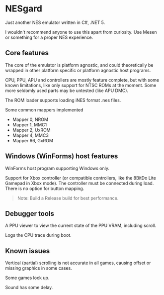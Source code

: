 # NESgard

Just another NES emulator written in C#, .NET 5.

I wouldn't recommend anyone to use this apart from curiosity. Use Mesen or something for a proper NES experience.

## Core features

The core of the emulator is platform agnostic, and could theoretically be wrapped in other platform specific or platform agnostic host programs.

CPU, PPU, APU and controllers are mostly feature complete, but with some known limitations, like only support for NTSC ROMs at the moment. Some more seldomly used parts may be untested (like APU DMC).

The ROM loader supports loading iNES format .nes files.

Some common mappers implemented
- Mapper 0, NROM
- Mapper 1, MMC1
- Mapper 2, UxROM
- Mapper 4, MMC3
- Mapper 66, GxROM

## Windows (WinForms) host features

WinForms host program supporting Windows only.

Support for Xbox controller (or compatible controllers, like the 8BitDo Lite Gamepad in Xbox mode). The controller must be connected during load. There is no option for button mapping.

> Note: Build a Release build for best performance.

## Debugger tools

A PPU viewer to view the current state of the PPU VRAM, including scroll.

Logs the CPU trace during boot.

## Known issues

Vertical (partial) scrolling is not accurate in all games, causing offset or missing graphics in some cases.

Some games lock up.

Sound has some delay.

